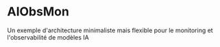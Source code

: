 # AIObsMon

Un exemple d'architecture minimaliste mais flexible pour le monitoring et l'observabilité de modèles IA
